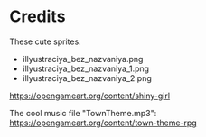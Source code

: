 # Credits

 These cute sprites:

 - illyustraciya_bez_nazvaniya.png
 - illyustraciya_bez_nazvaniya_1.png
 - illyustraciya_bez_nazvaniya_2.png

 https://opengameart.org/content/shiny-girl

The cool music file "TownTheme.mp3": https://opengameart.org/content/town-theme-rpg
